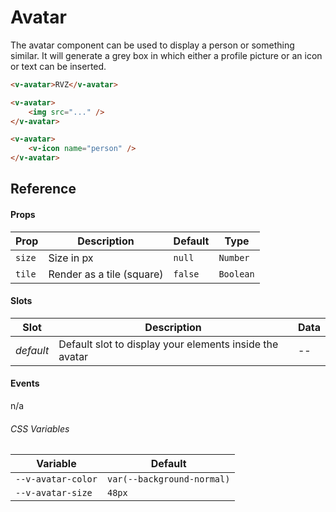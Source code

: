 # Avatar

The avatar component can be used to display a person or something similar. It will generate a grey box in which either a
profile picture or an icon or text can be inserted.

```html
<v-avatar>RVZ</v-avatar>

<v-avatar>
	<img src="..." />
</v-avatar>

<v-avatar>
	<v-icon name="person" />
</v-avatar>
```

## Reference

#### Props

| Prop   | Description               | Default | Type      |
| ------ | ------------------------- | ------- | --------- |
| `size` | Size in px                | `null`  | `Number`  |
| `tile` | Render as a tile (square) | `false` | `Boolean` |

#### Slots

| Slot      | Description                                             | Data |
| --------- | ------------------------------------------------------- | ---- |
| _default_ | Default slot to display your elements inside the avatar | --   |

#### Events

n/a

###### CSS Variables

| Variable           | Default                    |
| ------------------ | -------------------------- |
| `--v-avatar-color` | `var(--background-normal)` |
| `--v-avatar-size`  | `48px`                     |
